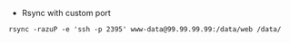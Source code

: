 - Rsync with custom port

```
rsync -razuP -e 'ssh -p 2395' www-data@99.99.99.99:/data/web /data/
```

